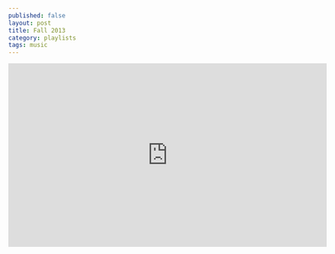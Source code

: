 ```yaml
---
published: false
layout: post
title: Fall 2013
category: playlists
tags: music
---
```



<iframe width="640" height="370" src="https://rd.io/i/QXaYuDM-fjA/" frameborder="0">&nbsp;</iframe>